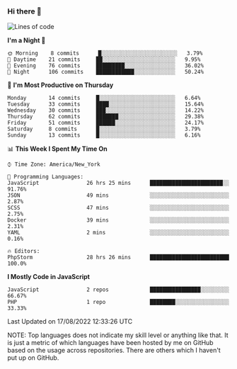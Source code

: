 ### Hi there 👋

<!--
**LynxJinxxy/LynxJinxxy** is a ✨ _special_ ✨ repository because its `README.md` (this file) appears on your GitHub profile.

Here are some ideas to get you started:

- 🔭 I’m currently working on ...
- 🌱 I’m currently learning ...
- 👯 I’m looking to collaborate on ...
- 🤔 I’m looking for help with ...
- 💬 Ask me about ...
- 📫 How to reach me: ...
- 😄 Pronouns: ...
- ⚡ Fun fact: ...
-->

<!--START_SECTION:waka-->
![Lines of code](https://img.shields.io/badge/From%20Hello%20World%20I%27ve%20Written-22%20Thousand%20lines%20of%20code-blue)

**I'm a Night 🦉** 

```text
🌞 Morning    8 commits      █░░░░░░░░░░░░░░░░░░░░░░░░   3.79% 
🌆 Daytime    21 commits     ██░░░░░░░░░░░░░░░░░░░░░░░   9.95% 
🌃 Evening    76 commits     █████████░░░░░░░░░░░░░░░░   36.02% 
🌙 Night      106 commits    ████████████░░░░░░░░░░░░░   50.24%

```
📅 **I'm Most Productive on Thursday** 

```text
Monday       14 commits     █░░░░░░░░░░░░░░░░░░░░░░░░   6.64% 
Tuesday      33 commits     ████░░░░░░░░░░░░░░░░░░░░░   15.64% 
Wednesday    30 commits     ███░░░░░░░░░░░░░░░░░░░░░░   14.22% 
Thursday     62 commits     ███████░░░░░░░░░░░░░░░░░░   29.38% 
Friday       51 commits     ██████░░░░░░░░░░░░░░░░░░░   24.17% 
Saturday     8 commits      █░░░░░░░░░░░░░░░░░░░░░░░░   3.79% 
Sunday       13 commits     █░░░░░░░░░░░░░░░░░░░░░░░░   6.16%

```


📊 **This Week I Spent My Time On** 

```text
⌚︎ Time Zone: America/New_York

💬 Programming Languages: 
JavaScript               26 hrs 25 mins      ███████████████████████░░   91.76% 
JSON                     49 mins             ░░░░░░░░░░░░░░░░░░░░░░░░░   2.87% 
SCSS                     47 mins             ░░░░░░░░░░░░░░░░░░░░░░░░░   2.75% 
Docker                   39 mins             ░░░░░░░░░░░░░░░░░░░░░░░░░   2.31% 
YAML                     2 mins              ░░░░░░░░░░░░░░░░░░░░░░░░░   0.16%

🔥 Editors: 
PhpStorm                 28 hrs 26 mins      █████████████████████████   100.0%

```

**I Mostly Code in JavaScript** 

```text
JavaScript               2 repos             ████████████████░░░░░░░░░   66.67% 
PHP                      1 repo              ████████░░░░░░░░░░░░░░░░░   33.33%

```



 Last Updated on 17/08/2022 12:33:26 UTC
<!--END_SECTION:waka-->
NOTE: Top languages does not indicate my skill level or anything like that. It is just a metric of which languages have been hosted by me on GitHub based on the usage across repositories. There are others which I haven't put up on GitHub.
